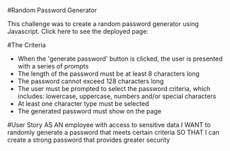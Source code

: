 #Random Password Generator

This challenge was to create a random password generator using Javascript. Click here to see the deployed page:

#The Criteria

- When the 'generate password' button is clicked, the user is presented with a series of prompts
- The length of the password must be at least 8 characters long
- The password cannot exceed 128 characters long
- The user must be prompted to select the password criteria, which includes: lowercase, uppercase, numbers and/or special characters
- At least one character type must be selected
- The generated password must show on the page

#User Story
AS AN employee with access to sensitive data
I WANT to randomly generate a password that meets certain criteria
SO THAT I can create a strong password that provides greater security
